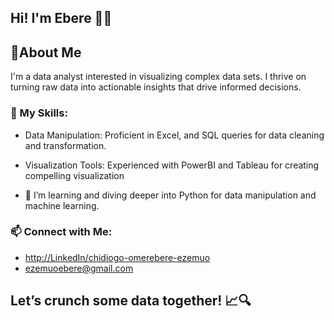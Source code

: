 ## Hi! I'm Ebere 👋🤗

## 🚀About Me
I'm a data analyst interested in visualizing complex data sets. I thrive on turning raw data into actionable insights that drive informed decisions.

### 🌟 My Skills:
  * Data Manipulation: Proficient in Excel, and SQL queries for data cleaning and transformation.
    
  * Visualization Tools: Experienced with PowerBI and Tableau for creating compelling visualization
    
  - 🌱 I’m learning and diving deeper into Python for data manipulation and machine learning.
    
  ### 📫 Connect with Me:
  - <http://LinkedIn/chidiogo-omerebere-ezemuo>
  -  <ezemuoebere@gmail.com>

 ## Let’s crunch some data together! 📈🔍

 
<!--
**Ezemuoebere/Ezemuoebere** is a ✨ _special_ ✨ repository because its `README.md` (this file) appears on your GitHub profile.

Here are some ideas to get you started:

- 🔭 I’m currently working on ...
- 🌱 I’m currently learning Currently, I’m diving deeper into Python for data manipulation and machine learning.
- 👯 I’m looking to collaborate on ...
- 🤔 I’m looking for help with ...
- 💬 Ask me about ...
- 📫 How to reach me: ...
- 😄 Pronouns: ...
- ⚡ Fun fact: ...
-->

